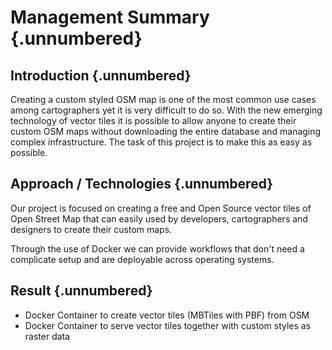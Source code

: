 # Management Summary {.unnumbered}

## Introduction {.unnumbered}

Creating a custom styled OSM map is one of the most common use cases among cartographers yet
it is very difficult to do so. With the new emerging technology of vector tiles it is possible
to allow anyone to create their custom OSM maps without downloading the entire database
and managing complex infrastructure. The task of this project is to make this as easy
as possible.

## Approach / Technologies {.unnumbered}

Our project is focused on creating a free and Open Source vector tiles of Open Street Map
that can easily used by developers, cartographers and designers to create their
custom maps.

Through the use of Docker we can provide workflows that don't need a complicate setup
and are deployable across operating systems.


## Result {.unnumbered}

- Docker Container to create vector tiles (MBTiles with PBF) from OSM
- Docker Container to serve vector tiles together with custom styles as raster data
